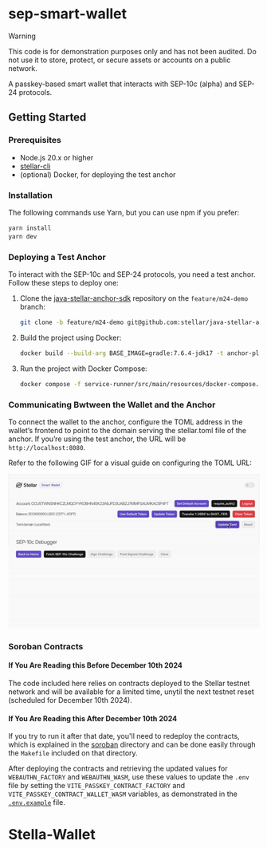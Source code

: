# sep-smart-wallet

> [!WARNING]  
> This code is for demonstration purposes only and has not been audited. Do not use it to store, protect, or secure assets or accounts on a public network.

A passkey-based smart wallet that interacts with SEP-10c (alpha) and SEP-24 protocols.

## Getting Started

### Prerequisites

- Node.js 20.x or higher
- [stellar-cli]
- (optional) Docker, for deploying the test anchor

### Installation

The following commands use Yarn, but you can use npm if you prefer:

```sh
yarn install
yarn dev
```

### Deploying a Test Anchor

To interact with the SEP-10c and SEP-24 protocols, you need a test anchor. Follow these steps to deploy one:

1. Clone the [java-stellar-anchor-sdk](https://github.com:stellar/java-stellar-anchor-sdk) repository on the `feature/m24-demo` branch:

    ```sh
    git clone -b feature/m24-demo git@github.com:stellar/java-stellar-anchor-sdk.git
    ```

2. Build the project using Docker:

   ```sh
   docker build --build-arg BASE_IMAGE=gradle:7.6.4-jdk17 -t anchor-platform:local ./
   ```

3. Run the project with Docker Compose:

   ```sh
   docker compose -f service-runner/src/main/resources/docker-compose.yaml up -d
   ```

### Communicating Bwtween the Wallet and the Anchor

To connect the wallet to the anchor, configure the TOML address in the wallet’s frontend to point to the domain serving the stellar.toml file of the anchor. If you’re using the test anchor, the URL will be `http://localhost:8080`.

Refer to the following GIF for a visual guide on configuring the TOML URL:

![Configuring your *.toml url](docs-images/Configure_Toml_URL.gif)

### Soroban Contracts

#### If You Are Reading this Before December 10th 2024

The code included here relies on contracts deployed to the Stellar testnet network and will be available for a limited time, unytil the next testnet reset (scheduled for December 10th 2024).

#### If You Are Reading this After December 10th 2024

If you try to run it after that date, you'll need to redeploy the contracts, which is explained in the [soroban](./soroban/README.md) directory and can be done easily through the `Makefile` included on that directory.

After deploying the contracts and retrieving the updated values for `WEBAUTHN_FACTORY` and `WEBAUTHN_WASM`, use these values to update the `.env` file by setting the `VITE_PASSKEY_CONTRACT_FACTORY` and `VITE_PASSKEY_CONTRACT_WALLET_WASM` variables, as demonstrated in the [`.env.example`] file.

[stellar-cli]: https://developers.stellar.org/docs/build/smart-contracts/getting-started/setup#install-the-stellar-cli
[`.env.example`]: ./.env.example
# Stella-Wallet
